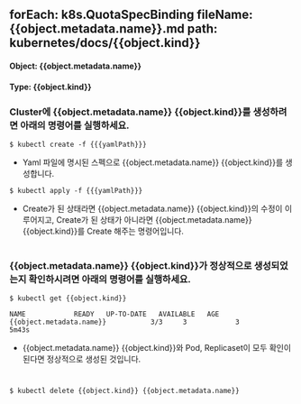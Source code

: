 
forEach: k8s.QuotaSpecBinding
fileName: {{object.metadata.name}}.md
path: kubernetes/docs/{{object.kind}}
---

#### Object: {{object.metadata.name}}
#### Type: {{object.kind}}

### Cluster에 {{object.metadata.name}} {{object.kind}}를 생성하려면 아래의 명령어를 실행하세요.

```
$ kubectl create -f {{{yamlPath}}}
```
- Yaml 파일에 명시된 스펙으로 {{object.metadata.name}} {{object.kind}}를 생성합니다.

```
$ kubectl apply -f {{{yamlPath}}}
```
- Create가 된 상태라면 {{object.metadata.name}} {{object.kind}}의 수정이 이루어지고, Create가 된 상태가 아니라면 {{object.metadata.name}} {{object.kind}}를 Create 해주는 명령어입니다.  
#

### {{object.metadata.name}} {{object.kind}}가 정상적으로 생성되었는지 확인하시려면 아래의 명령어를 실행하세요.

```
$ kubectl get {{object.kind}}

NAME            READY   UP-TO-DATE   AVAILABLE   AGE
{{object.metadata.name}}           3/3     3            3           5m43s

```
- {{object.metadata.name}} {{object.kind}}와 Pod, Replicaset이 모두 확인이 된다면 정상적으로 생성된 것입니다.
#

```
$ kubectl delete {{object.kind}} {{object.metadata.name}}
```
#

<function>
  
</function>
